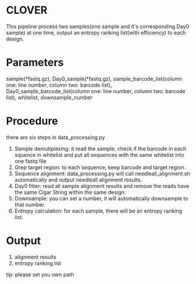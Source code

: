 # CLOVER

This pipeline process two samples(one sample and it's corresponding Day0 sample) at one time, output an entropy ranking list(with efficiency) to each design.

# Parameters
sample(*fastq.gz), Day0_sample(*fastq.gz), sample_barcode_list(column one: line number, column two: barcode list), Day0_sample_barcode_list(column one: line number, column two: barcode list), whitelist, downsample_number

# Procedure
there are six steps in data_processing.py 
1.  Sample demutiplexing:
   it read the sample, check if the barcode in each squence in whitelist and put all sequences with the same whitelist into one fastq file
2.  Grep target region:
   to each sequence, keep barcode and target region.
3.  Sequence alignment:
   data_processing.py will call needleall_alignment.sh automatically and output needleall alignment results.
4.  Day0 filter:
   read all sample alignment results and remove the reads have the same Cigar String within the same design.
5.  Downsample:
   you can set a number, it will automatically downsample to that number.
6.  Entropy calculation:
   for each sample, there will be an entropy ranking list.

# Output
1. alignment results
2. entropy ranking list

tip: please set you own path
